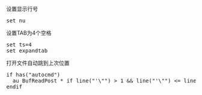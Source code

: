 设置显示行号
<pre>
set nu
</pre>

设置TAB为4个空格
<pre>
set ts=4
set expandtab
</pre>

打开文件自动跳到上次位置
<pre>
if has("autocmd")
  au BufReadPost * if line("'\"") > 1 && line("'\"") <= line("$") | exe "normal! g'\"" | endif
endif
